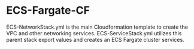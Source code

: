 # ECS-Fargate-CF

ECS-NetworkStack.yml is the main Cloudformation template to create the VPC and other networking services.
ECS-ServiceStack.yml utilizes this parent stack export values and creates an ECS Fargate cluster services.
